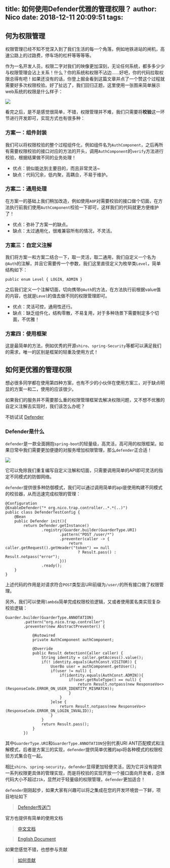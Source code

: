 title: 如何使用Defender优雅的管理权限？
author: Nico
date: 2018-12-11 20:09:51
tags:
---
## 何为权限管理
权限管理已经不知不觉深入到了我们生活的每一个角落，例如地铁进站的闸机，高速公路上的过路费，停车场的杠杆等等等等。

作为一名开发人员，权限二字对我们的映像更加深刻，无论任何系统，都多多少少与权限管理会沾上关系！什么？你的系统和权限不沾边......好吧，你的代码拉取权限总得有吧！如果还没有的话，你登上掘金看到这篇文章并点了一个赞这个过程就需要好多次权限校验。好了扯远了，我们回归正题，这里使用一张图来简单展示web系统的权限是什么样子：

![](https://user-gold-cdn.xitu.io/2018/12/11/1679cf52d7e57736?w=734&h=214&f=png&s=18626)

看完之后，是不是感觉很简单，不错，权限管理并不难，我们只需要将**校验**这一环节进行开发即可，实现方式也有很多种：
### 方案一：组件封装
我们可以将权限校验的整个过程组件化，例如组件名为``AuthComponent``，之后再所有需要权限校验的接口对应的方法的开头，调用``AuthComponent``的``verify``方法进行校验，根据结果做不同的业务处理！
 - 优点：貌似能达到主要目的，而且非常灵活~
 - 缺点：代码冗余，低内聚，高耦合，不易于维护。

### 方案二：通用处理
在方案一的基础上我们稍加改造，例如使用``AOP``对需要校验的接口做个切面，在方法执行前我们使用``AuthComponent``校验一下即可，这样我们的代码就更方便维护了！
 - 优点：弥补了方案一的缺点。
 - 缺点：太过通用化，很难兼容所有的情况，不灵活。

### 方案三：自定义注解
我们将方案一和方案二结合一下，取一灵活，取二通用，我们自定义一个名为``@Auth``的注解，并且它需要传一个参数，我们这里直径定义为枚举类``Level``，简单结构如下：
```
public enum Level { LOGIN, ADMIN }
```
之后我们定义一个注解切面，切向携带``@Auth``的方法，在方法执行前根据value值的内容，也就是``Level``的值去做不同的权限管理即可。
 - 优点：灵活可控，通用性还行。
 - 缺点：缺乏组件化，结构零散，不易复用，对于多种场景下需要制定多个切面，不优雅！

### 方案四：使用框架
这是最简单的方法，例如优秀的开源``shiro``、``spring-Security``等都可以满足我们的需求，唯一的区别是框架的轻重及使用方式！

## 如何更优雅的管理权限
想必很多同学都在使用第四种方案，也有不少的小伙伴在使用方案三，对于缺点明显的方案一和二，使用的应该很少。

如果我们的服务并不需要那么重的权限管理框架去解决权限问题，又不想不优雅的自定义注解去实现时，我们该怎么办呢？

不妨试试 [Defender](https://github.com/ainilili/defender)
### Defender是什么
``defender``是一款全面拥抱``spring-boot``的轻量级，高灵活，高可用的权限框架。如果日常中我们需要更加便捷的对服务增加权限管理，那么``defender``正合适！

![](https://user-gold-cdn.xitu.io/2018/12/11/1679d0bbcd681a0d?w=871&h=278&f=png&s=13234)

它可以免除我们重复编写自定义注解和切面，只需要调用简单的API即可灵活的指定不同模式的防御网络。

``defender``提供很多种防御模式，我们可以通过调用简单的api是使用构建不同模式的校验器，从而迅速完成权限的管理：
```
@Configuration
@EnableDefender("* org.nico.trap.controller..*.*(..)")
public class DefenderTestConfig {
	@Bean
	public Defender init(){
		return Defender.getInstance()
				.registry(Guarder.builder(GuarderType.URI)
						.pattern("POST /user/*")
						.preventer(caller -> {
							return caller.getRequest().getHeader("token") == null 
								? Result.pass() : Result.notpass("error");
						}))
				.ready();
	}
}
```
上述代码的作用是对请求符合``POST``类型且URI前缀为``/user/``的所有接口做了权限管理。

另外，我们可以使用``lambda``简单完成权限校验逻辑，又或者使用匿名类实现复杂校验逻辑：
```
Guarder.builder(GuarderType.ANNOTATION)
		.pattern("org.nico.trap.controller")
		.preventer(new AbstractPreventer() {
			
			@Autowired
			private AuthComponent authComponent;
			
			@Override
			public Result detection(Caller caller) {
				String identity = caller.getAccess().value();
				if(! identity.equals(AuthConst.VISITOR)) {
					UserBo user = authComponent.getUser();
					if(user != null) {
						if(identity.equals(AuthConst.ADMIN)){
							if(user.getRuleType() == null) {
								return Result.notpass(new ResponseVo<>(ResponseCode.ERROR_ON_USER_IDENTITY_MISMATCH));
							}
						}
					}else {
						return Result.notpass(new ResponseVo<>(ResponseCode.ERROR_ON_LOGIN_INVALID));
					}
				}
				return Result.pass();
			}
		})
```
其中``GuarderType.URI``和``GuarderType.ANNOTATION``分别代表URI ANT匹配模式和注解模式，后者是方案三的实现，``defender``提供简单优雅的api将各种模式的权限校验方式集合在一起。

相比``shiro``、``spring-security``，``defender``显得更加轻便灵活，因为它并没有提供一系列权限更具体的管理实现，而是将校验的实现开放一个接口面向开发者，总体代码大小不超过``21k``，显然对于轻量级的权限管理，``defender``更加适合！

``defender``刚刚起步，如果大家有兴趣可以将之集成在您的开发环境尝一下鲜，项目地址如下

 > [Defender传送门](https://github.com/ainilili/defender)
 
官方也提供有简单的使用文档

 > [中文文档](https://github.com/ainilili/defender/blob/master/DOC_CN.md)
 
 > [English Document](https://github.com/ainilili/defender/blob/master/DOC_EN.md)
 
如果您感觉不错，也想参与贡献

 > [如何贡献](https://github.com/ainilili/defender/blob/master/CONTRIBUTING.md)


